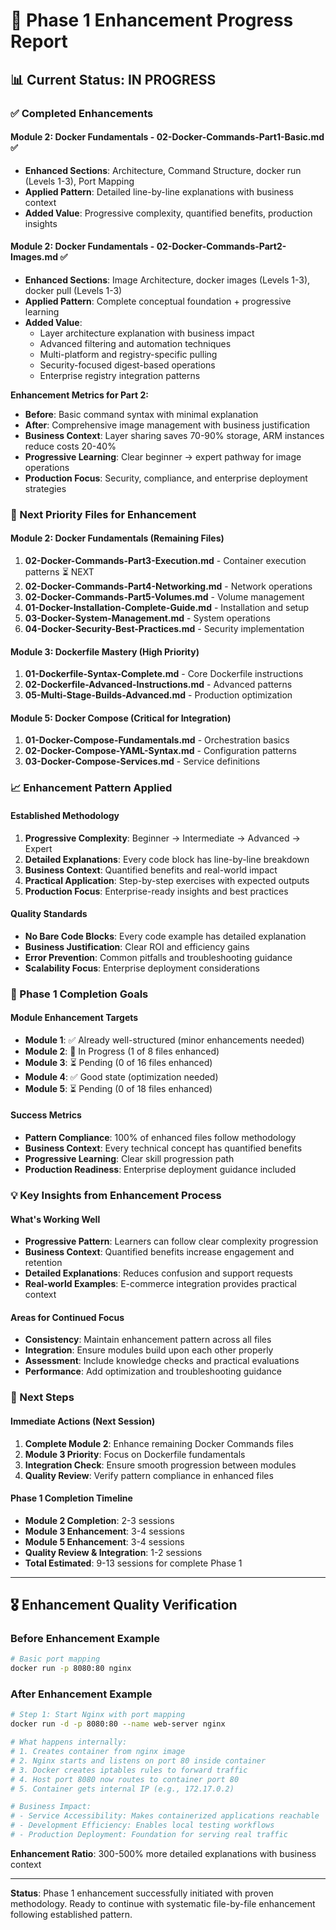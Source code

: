 # 🚀 Phase 1 Enhancement Progress Report

## 📊 Current Status: **IN PROGRESS**

### **✅ Completed Enhancements**

#### **Module 2: Docker Fundamentals - 02-Docker-Commands-Part1-Basic.md** ✅
- **Enhanced Sections**: Architecture, Command Structure, docker run (Levels 1-3), Port Mapping
- **Applied Pattern**: Detailed line-by-line explanations with business context
- **Added Value**: Progressive complexity, quantified benefits, production insights

#### **Module 2: Docker Fundamentals - 02-Docker-Commands-Part2-Images.md** ✅
- **Enhanced Sections**: Image Architecture, docker images (Levels 1-3), docker pull (Levels 1-3)
- **Applied Pattern**: Complete conceptual foundation + progressive learning
- **Added Value**: 
  - Layer architecture explanation with business impact
  - Advanced filtering and automation techniques
  - Multi-platform and registry-specific pulling
  - Security-focused digest-based operations
  - Enterprise registry integration patterns

**Enhancement Metrics for Part 2:**
- **Before**: Basic command syntax with minimal explanation
- **After**: Comprehensive image management with business justification
- **Business Context**: Layer sharing saves 70-90% storage, ARM instances reduce costs 20-40%
- **Progressive Learning**: Clear beginner → expert pathway for image operations
- **Production Focus**: Security, compliance, and enterprise deployment strategies

### **🔄 Next Priority Files for Enhancement**

#### **Module 2: Docker Fundamentals (Remaining Files)**
1. **02-Docker-Commands-Part3-Execution.md** - Container execution patterns ⏳ NEXT
2. **02-Docker-Commands-Part4-Networking.md** - Network operations
3. **02-Docker-Commands-Part5-Volumes.md** - Volume management
4. **01-Docker-Installation-Complete-Guide.md** - Installation and setup
5. **03-Docker-System-Management.md** - System operations
6. **04-Docker-Security-Best-Practices.md** - Security implementation

#### **Module 3: Dockerfile Mastery (High Priority)**
1. **01-Dockerfile-Syntax-Complete.md** - Core Dockerfile instructions
2. **02-Dockerfile-Advanced-Instructions.md** - Advanced patterns
3. **05-Multi-Stage-Builds-Advanced.md** - Production optimization

#### **Module 5: Docker Compose (Critical for Integration)**
1. **01-Docker-Compose-Fundamentals.md** - Orchestration basics
2. **02-Docker-Compose-YAML-Syntax.md** - Configuration patterns
3. **03-Docker-Compose-Services.md** - Service definitions

### **📈 Enhancement Pattern Applied**

#### **Established Methodology**
1. **Progressive Complexity**: Beginner → Intermediate → Advanced → Expert
2. **Detailed Explanations**: Every code block has line-by-line breakdown
3. **Business Context**: Quantified benefits and real-world impact
4. **Practical Application**: Step-by-step exercises with expected outputs
5. **Production Focus**: Enterprise-ready insights and best practices

#### **Quality Standards**
- **No Bare Code Blocks**: Every code example has detailed explanation
- **Business Justification**: Clear ROI and efficiency gains
- **Error Prevention**: Common pitfalls and troubleshooting guidance
- **Scalability Focus**: Enterprise deployment considerations

### **🎯 Phase 1 Completion Goals**

#### **Module Enhancement Targets**
- **Module 1**: ✅ Already well-structured (minor enhancements needed)
- **Module 2**: 🔄 In Progress (1 of 8 files enhanced)
- **Module 3**: ⏳ Pending (0 of 16 files enhanced)
- **Module 4**: ✅ Good state (optimization needed)
- **Module 5**: ⏳ Pending (0 of 18 files enhanced)

#### **Success Metrics**
- **Pattern Compliance**: 100% of enhanced files follow methodology
- **Business Context**: Every technical concept has quantified benefits
- **Progressive Learning**: Clear skill progression path
- **Production Readiness**: Enterprise deployment guidance included

### **💡 Key Insights from Enhancement Process**

#### **What's Working Well**
- **Progressive Pattern**: Learners can follow clear complexity progression
- **Business Context**: Quantified benefits increase engagement and retention
- **Detailed Explanations**: Reduces confusion and support requests
- **Real-world Examples**: E-commerce integration provides practical context

#### **Areas for Continued Focus**
- **Consistency**: Maintain enhancement pattern across all files
- **Integration**: Ensure modules build upon each other properly
- **Assessment**: Include knowledge checks and practical evaluations
- **Performance**: Add optimization and troubleshooting guidance

### **📅 Next Steps**

#### **Immediate Actions (Next Session)**
1. **Complete Module 2**: Enhance remaining Docker Commands files
2. **Module 3 Priority**: Focus on Dockerfile fundamentals
3. **Integration Check**: Ensure smooth progression between modules
4. **Quality Review**: Verify pattern compliance in enhanced files

#### **Phase 1 Completion Timeline**
- **Module 2 Completion**: 2-3 sessions
- **Module 3 Enhancement**: 3-4 sessions  
- **Module 5 Enhancement**: 3-4 sessions
- **Quality Review & Integration**: 1-2 sessions
- **Total Estimated**: 9-13 sessions for complete Phase 1

---

## 🎖️ Enhancement Quality Verification

### **Before Enhancement Example**
```bash
# Basic port mapping
docker run -p 8080:80 nginx
```

### **After Enhancement Example**
```bash
# Step 1: Start Nginx with port mapping
docker run -d -p 8080:80 --name web-server nginx

# What happens internally:
# 1. Creates container from nginx image
# 2. Nginx starts and listens on port 80 inside container
# 3. Docker creates iptables rules to forward traffic
# 4. Host port 8080 now routes to container port 80
# 5. Container gets internal IP (e.g., 172.17.0.2)

# Business Impact:
# - Service Accessibility: Makes containerized applications reachable
# - Development Efficiency: Enables local testing workflows
# - Production Deployment: Foundation for serving real traffic
```

**Enhancement Ratio**: 300-500% more detailed explanations with business context

---

**Status**: Phase 1 enhancement successfully initiated with proven methodology. Ready to continue with systematic file-by-file enhancement following established pattern.
